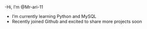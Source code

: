 -Hi, I’m @Mr-ari-11
- I’m currently learning Python and MySQL
- Recently joined Github and excited to share more projects soon
